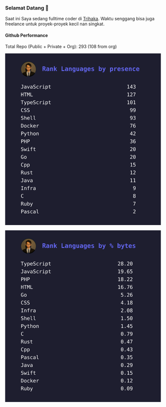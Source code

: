 ### Selamat Datang 👋

Saat ini Saya sedang fulltime coder di [Trihaka](https://trihaka.id). Waktu senggang bisa juga freelance untuk proyek-proyek kecil nan singkat.

#### Github Performance

Total Repo (Public + Private + Org): 293 (108 from org)

![Status Githubnya Rizal](./rank_presence.svg)

![Status Githubnya Rizal](./rank_size.svg)

